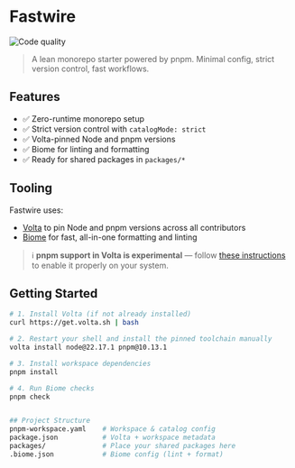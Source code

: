 # Fastwire

![Code quality](https://github.com/gambonny/fastwire/actions/workflows/biome_ci.yml/badge.svg)

> A lean monorepo starter powered by pnpm. Minimal config, strict version control, fast workflows.

## Features

- ✅ Zero-runtime monorepo setup
- ✅ Strict version control with `catalogMode: strict`
- ✅ Volta-pinned Node and pnpm versions
- ✅ Biome for linting and formatting
- ✅ Ready for shared packages in `packages/*`

## Tooling

Fastwire uses:

- [Volta](https://volta.sh) to pin Node and pnpm versions across all contributors
- [Biome](https://biomejs.dev) for fast, all-in-one formatting and linting

> ℹ️ **pnpm support in Volta is experimental** — follow [these instructions](https://docs.volta.sh/advanced/pnpm) to enable it properly on your system.

## Getting Started

```bash
# 1. Install Volta (if not already installed)
curl https://get.volta.sh | bash

# 2. Restart your shell and install the pinned toolchain manually
volta install node@22.17.1 pnpm@10.13.1

# 3. Install workspace dependencies
pnpm install

# 4. Run Biome checks
pnpm check


## Project Structure
pnpm-workspace.yaml    # Workspace & catalog config
package.json           # Volta + workspace metadata
packages/              # Place your shared packages here
.biome.json            # Biome config (lint + format)
